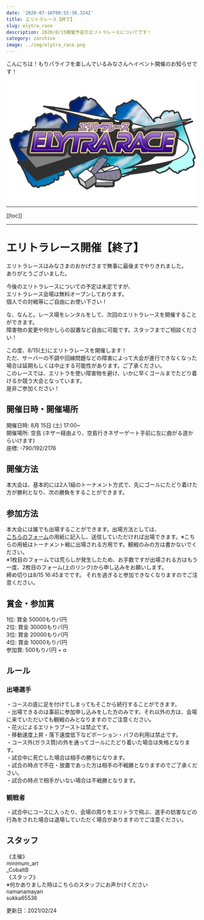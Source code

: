 ```yaml
---
date: '2020-07-10T09:55:38.324Z'
title: エリトラレース【終了】
slug: elytra_race
description: 2020/8/15開催予定のエリトラレースについてです！
category: zarchive
image: ../img/elytra_race.png
---
```

こんにちは！もりパライフを楽しんでいるみなさんへイベント開催のお知らせです！

![](/img/elytra_race.png)

---

[[toc]]

---

# エリトラレース開催【終了】
エリトラレースはみなさまのおかげさまで無事に最後までやりきれました。  
ありがとうございました。

今後のエリトラレースについての予定は未定ですが、  
エリトラレース会場は無料オープンしております。  
個人での対戦等にご自由にお使い下さい！

な、なんと。レース場をレンタルをして、次回のエリトラレースを開催することができます。  
障害物の変更や何かしらの設置など自由に可能です。スタッフまでご相談ください！

この度、8/15(土)にエリトラレースを開催します！  
ただ、サーバーの不調や回線問題などの障害によって大会が進行できなくなった場合は延期もしくは中止する可能性があります。ご了承ください。  
このレースでは、エリトラを使い障害物を避け、いかに早くゴールまでたどり着けるか競う大会となっています。  
是非ご参加ください！

## 開催日時・開催場所

開催日時: 8月 15日 (土) 17:00~  
開催場所: 空島 (ネザー経由より、空島行きネザーゲート手前に左に曲がる道からいけます)  
          座標: -790/192/2176

## 開催方法

本大会は、基本的には2人1組のトーナメント方式で、先にゴールにたどり着けた方が勝利となり、次の勝負をすることができます。

## 参加方法

本大会には誰でも出場することができます。出場方法としては、  
[こちらのフォーム](https://forms.gle/RqtfZ7sacLDAf7vb7)の用紙に記入し、送信していただければ出場できます。※こちらの用紙はトーナメント戦に出場される方用です。観戦のみの方は書かないでください。  
※1枚目のフォームでは荒らしが発生したため、お手数ですが出場される方はもう一度、2枚目のフォーム(上のリンク)から申し込みをお願いします。  
締め切りは8/15 16:45までです。 それを過ぎると参加できなくなりますのでご注意ください。

## 賞金・参加賞

1位: 賞金 50000もりパ円  
2位: 賞金 30000もりパ円  
3位: 賞金 20000もりパ円  
4位: 賞金 10000もりパ円  
参加賞: 500もりパ円 + α

## ルール
### 出場選手
・コースの底に足を付けてしまってもそこから続行することができます。  
・出場できるのは事前に参加申し込みをした方のみです。それ以外の方は、会場に来ていただいても観戦のみとなりますのでご注意ください。  
・花火によるエリトラブーストは禁止です。  
・移動速度上昇・落下速度低下などポーション・バフの利用は禁止です。  
・コース外(ガラス筒)の外を通ってゴールにたどり着いた場合は失格となります。  
・試合中に死亡した場合は相手の勝ちになります。  
・試合の時点で不在・放置であった方は相手の不戦勝となりますのでご了承ください。  
・試合の時点で相手がいない場合は不戦勝となります。

### 観戦者
・試合中にコースに入ったり、会場の周りをエリトラで飛ぶ、選手の妨害などの行為をされた場合は退場していただく場合がありますのでご注意ください。

## スタッフ
《主催》  
minimum_art  
_CobaltB  
《スタッフ》  
※何かありました時はこちらのスタッフにお声かけください  
namanamayan  
sukka65536


更新日：2021/02/24
